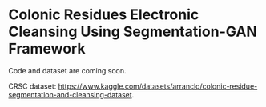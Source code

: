 # Colonic Residues Electronic Cleansing Using Segmentation-GAN Framework
Code and dataset are coming soon.

CRSC dataset: https://www.kaggle.com/datasets/arranclo/colonic-residue-segmentation-and-cleansing-dataset.
